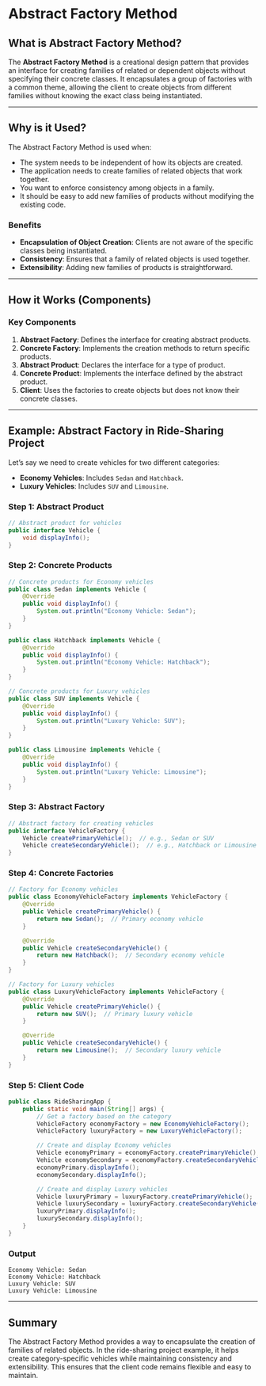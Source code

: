 # Abstract Factory Method

## What is Abstract Factory Method?
The **Abstract Factory Method** is a creational design pattern that provides an interface for creating families of related or dependent objects without specifying their concrete classes. It encapsulates a group of factories with a common theme, allowing the client to create objects from different families without knowing the exact class being instantiated.

---

## Why is it Used?
The Abstract Factory Method is used when:
- The system needs to be independent of how its objects are created.
- The application needs to create families of related objects that work together.
- You want to enforce consistency among objects in a family.
- It should be easy to add new families of products without modifying the existing code.

### Benefits
- **Encapsulation of Object Creation**: Clients are not aware of the specific classes being instantiated.
- **Consistency**: Ensures that a family of related objects is used together.
- **Extensibility**: Adding new families of products is straightforward.

---

## How it Works (Components)

### Key Components
1. **Abstract Factory**: Defines the interface for creating abstract products.
2. **Concrete Factory**: Implements the creation methods to return specific products.
3. **Abstract Product**: Declares the interface for a type of product.
4. **Concrete Product**: Implements the interface defined by the abstract product.
5. **Client**: Uses the factories to create objects but does not know their concrete classes.

---

## Example: Abstract Factory in Ride-Sharing Project
Let’s say we need to create vehicles for two different categories:
- **Economy Vehicles**: Includes `Sedan` and `Hatchback`.
- **Luxury Vehicles**: Includes `SUV` and `Limousine`.

### Step 1: Abstract Product
```java
// Abstract product for vehicles
public interface Vehicle {
    void displayInfo();
}
```

### Step 2: Concrete Products
```java
// Concrete products for Economy vehicles
public class Sedan implements Vehicle {
    @Override
    public void displayInfo() {
        System.out.println("Economy Vehicle: Sedan");
    }
}

public class Hatchback implements Vehicle {
    @Override
    public void displayInfo() {
        System.out.println("Economy Vehicle: Hatchback");
    }
}

// Concrete products for Luxury vehicles
public class SUV implements Vehicle {
    @Override
    public void displayInfo() {
        System.out.println("Luxury Vehicle: SUV");
    }
}

public class Limousine implements Vehicle {
    @Override
    public void displayInfo() {
        System.out.println("Luxury Vehicle: Limousine");
    }
}
```

### Step 3: Abstract Factory
```java
// Abstract factory for creating vehicles
public interface VehicleFactory {
    Vehicle createPrimaryVehicle();  // e.g., Sedan or SUV
    Vehicle createSecondaryVehicle();  // e.g., Hatchback or Limousine
}
```

### Step 4: Concrete Factories
```java
// Factory for Economy vehicles
public class EconomyVehicleFactory implements VehicleFactory {
    @Override
    public Vehicle createPrimaryVehicle() {
        return new Sedan();  // Primary economy vehicle
    }

    @Override
    public Vehicle createSecondaryVehicle() {
        return new Hatchback();  // Secondary economy vehicle
    }
}

// Factory for Luxury vehicles
public class LuxuryVehicleFactory implements VehicleFactory {
    @Override
    public Vehicle createPrimaryVehicle() {
        return new SUV();  // Primary luxury vehicle
    }

    @Override
    public Vehicle createSecondaryVehicle() {
        return new Limousine();  // Secondary luxury vehicle
    }
}
```

### Step 5: Client Code
```java
public class RideSharingApp {
    public static void main(String[] args) {
        // Get a factory based on the category
        VehicleFactory economyFactory = new EconomyVehicleFactory();
        VehicleFactory luxuryFactory = new LuxuryVehicleFactory();

        // Create and display Economy vehicles
        Vehicle economyPrimary = economyFactory.createPrimaryVehicle();
        Vehicle economySecondary = economyFactory.createSecondaryVehicle();
        economyPrimary.displayInfo();
        economySecondary.displayInfo();

        // Create and display Luxury vehicles
        Vehicle luxuryPrimary = luxuryFactory.createPrimaryVehicle();
        Vehicle luxurySecondary = luxuryFactory.createSecondaryVehicle();
        luxuryPrimary.displayInfo();
        luxurySecondary.displayInfo();
    }
}
```

### Output
```
Economy Vehicle: Sedan
Economy Vehicle: Hatchback
Luxury Vehicle: SUV
Luxury Vehicle: Limousine
```

---

## Summary
The Abstract Factory Method provides a way to encapsulate the creation of families of related objects. In the ride-sharing project example, it helps create category-specific vehicles while maintaining consistency and extensibility. This ensures that the client code remains flexible and easy to maintain.
